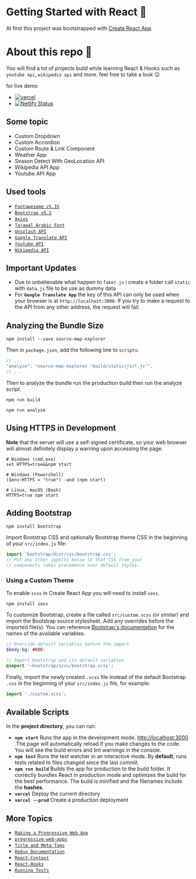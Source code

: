 # Getting Started with React 🌠

At first this project was bootstrapped with [Create React App](https://github.com/facebook/create-react-app).

# About this repo 📝

You will find a lot of projects build while learning React & Hooks such as `youtube api`, `wikipedia api` and more. feel free to take a look 😉

for live demo
- [![vercel](https://img.shields.io/badge/-vercel-05122A?style=plastic&logo=vercel)][vercel-live]
- [![Netlify Status](https://api.netlify.com/api/v1/badges/21e3e34a-6bf1-47f8-839e-de5099f9ce24/deploy-status)][netlify-live]

[vercel-live]: https://react-projects-udemy.vercel.app/
[netlify-live]: https://react-projects-udemy.netlify.app/

## Some topic

- Custom Dropdown
- Custom Accordion
- Custom Route & Link Component
- Weather App
- Season Detect With GeoLocation API
- Wikipedia API App
- Youtube API App

## Used tools

- [`Fontawesome v5.15`](https://fontawesome.com/)
- [`Bootstrap v5.1`](https://getbootstrap.com/)
- [`Axios`](https://axios-http.com/)
- [`Tajawal Arabic Font`](https://fonts.google.com/specimen/Tajawal)
- [`Unsplash API`](https://unsplash.com/documentation#search)
- [`Google Translate API`](https://cloud.google.com/translate/docs/reference/rest/v2/translate)
- [`Youtube API`](https://developers.google.com/youtube/v3/docs/search/list)
- [`Wikipedia API`](https://en.wikipedia.org/w/api.php)

## Important Updates

- Due to unbelievable what happen to `faker.js` i create a folder call `static` with `data.js` file to be use as dummy data
- For **`Google Translate App`** the key of this API can only be used when your browser is at `http://localhost:3000`. If you try to make a request to the API from any other address, the request will fail.

## Analyzing the Bundle Size

```shell
npm install --save source-map-explorer
```

Then in `package.json`, add the following line to `scripts`:

```js
// ...
"analyze": "source-map-explorer 'build/static/js/*.js'",
// ...
```

Then to analyze the bundle run the production build then run the analyze script.

```shell
npm run build

npm run analyze
```

## Using HTTPS in Development

**Note** that the server will use a self-signed certificate, so your web browser will almost definitely display a warning upon accessing the page.

```shell
# Windows (cmd.exe)
set HTTPS=true&&npm start

# Windows (Powershell)
($env:HTTPS = "true") -and (npm start)

# Linux, macOS (Bash)
HTTPS=true npm start
```

## Adding Bootstrap

```shell
npm install bootstrap
```

Import Bootstrap CSS and optionally Bootstrap theme CSS in the beginning of your `src/index.js` file:

```js
import 'bootstrap/dist/css/bootstrap.css';
// Put any other imports below so that CSS from your
// components takes precedence over default styles.
```

### Using a Custom Theme

To enable `scss` in Create React App you will need to install `sass`.

```shell
npm install sass
```

To customize Bootstrap, create a file called `src/custom.scss` (or similar) and import the Bootstrap source stylesheet. Add any overrides before the imported file(s). You can reference [Bootstrap's documentation](https://getbootstrap.com/docs/4.6/getting-started/theming/#variable-defaults) for the names of the available variables.

```scss
// Override default variables before the import
$body-bg: #000;

// Import Bootstrap and its default variables
@import '~bootstrap/scss/bootstrap.scss';
```

Finally, import the newly created `.scss` file instead of the default Bootstrap `.css` in the beginning of your `src/index.js` file, for example:

```js
import './custom.scss';
```

## Available Scripts

In the **project directory**, you can run:

- **`npm start`** Runs the app in the development mode. <http://localhost:3000> .The page will automatically reload if you make changes to the code. You will see the build errors and lint warnings in the console.
- **`npm test`** Runs the test watcher in an interactive mode. By **default**, runs tests related to files changed since the last commit.
- **`npm run build`** Builds the app for production to the build folder. It correctly bundles React in production mode and optimizes the build for the best performance. The build is minified and the filenames include the **hashes**.
- **`vercel`** Deploy the current directory
- **`vercel --prod`** Create a production deployment

## More Topics

- [`Making a Progressive Web App`](https://create-react-app.dev/docs/making-a-progressive-web-app/)
- [`progressive-web-apps`](https://web.dev/progressive-web-apps/)
- [`Title and Meta Tags`](https://create-react-app.dev/docs/title-and-meta-tags/)
- [`Redux Documentation`](https://redux.js.org/introduction/getting-started)
- [`React-Context`](https://reactjs.org/docs/context.html)
- [`React-Hooks`](https://duckduckgo.com/?q=react+hooks&t=ffab&atb=v281-1&ia=web)
- [`Running Tests`](https://create-react-app.dev/docs/running-tests)
